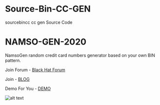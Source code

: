 # Source-Bin-CC-GEN
sourcebincc cc gen Source Code
# NAMSO-GEN-2020
NamsoGen random credit card numbers generator based on your own BIN pattern.

Join Forum - [Black Hat Forum](https://fssquad.com/)

Join  - [BLOG](https://fssquad.com/blog)

Demo For You - [DEMO](https://sourcebincc.fssquad.com/)

![alt text](https://i.ibb.co/8BxmJRS/Screenshot-1.jpg)
